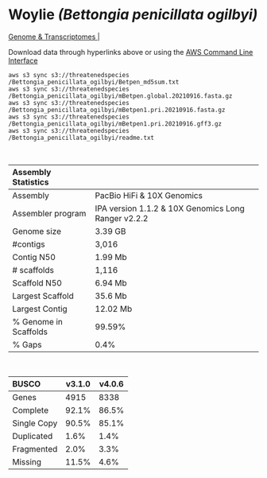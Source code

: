 # **Woylie** *(Bettongia penicillata ogilbyi)* 

[Genome & Transcriptomes ](https://threatenedspecies.s3.ap-southeast-2.amazonaws.com/index.html) | 

Download data through hyperlinks above or using the [AWS Command Line Interface](https://docs.aws.amazon.com/cli/latest/userguide/cli-chap-install.html)
  
```
aws s3 sync s3://threatenedspecies /Bettongia_penicillata_ogilbyi/Betpen_md5sum.txt
aws s3 sync s3://threatenedspecies /Bettongia_penicillata_ogilbyi/mBetpen.global.20210916.fasta.gz
aws s3 sync s3://threatenedspecies /Bettongia_penicillata_ogilbyi/mBetpen1.pri.20210916.fasta.gz
aws s3 sync s3://threatenedspecies /Bettongia_penicillata_ogilbyi/mBetpen1.pri.20210916.gff3.gz
aws s3 sync s3://threatenedspecies /Bettongia_penicillata_ogilbyi/readme.txt
```

<br>

| Assembly Statistics |  |
|:--- | --- |
| Assembly    | PacBio HiFi & 10X Genomics |
| Assembler program |  IPA version 1.1.2 & 10X Genomics Long Ranger v2.2.2 |
| Genome size | 3.39 GB |
| #contigs | 3,016 |
| Contig N50 | 1.99 Mb |
| # scaffolds | 1,116 |
| Scaffold N50 | 6.94 Mb |
| Largest Scaffold | 35.6 Mb |
| Largest Contig | 12.02 Mb |
| % Genome in Scaffolds | 99.59% |
| % Gaps | 0.4% |

<br>

| **BUSCO** | **v3.1.0** | **v4.0.6** |
|:--- | --- | --- |
| Genes    | 4915 | 8338 |
| Complete    | 92.1% | 86.5% |
| Single Copy |  90.5% |  85.1% |
| Duplicated | 1.6% |  1.4% |
| Fragmented | 2.0% |  3.3% |
| Missing | 11.5%  |  4.6% |
